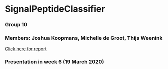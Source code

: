 # SignalPeptideClassifier

### Group 10
### Members: Joshua Koopmans, Michelle de Groot, Thijs Weenink

[Click here for report](signal_peptide_classifiers_a_report.pdf)<br>


### Presentation in week 6 (19 March 2020)
